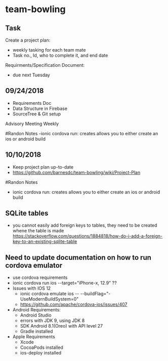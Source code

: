 # team-bowling

## Task

Create a project plan:

- weekly tasking for each team mate
- Task no., Id, who to complete it, and end date

Requirments/Specification Document:

- due next Tuesday

## 09/24/2018

- Requirements Doc
- Data Structure in Firebase
- SourceTree & Git setup

Advisory Meeting Weekly

#Randon Notes
-ionic cordova run: creates allows you to either create an ios or android build
## 10/10/2018

- Keep project plan up-to-date
- https://github.com/barnesdc/team-bowling/wiki/Project-Plan

#Randon Notes

- ionic cordova run: creates allows you to either create an ios or android build

## SQLite tables

- you cannot easily add foreign keys to tables, they need to be created whene the table is made
  https://stackoverflow.com/questions/1884818/how-do-i-add-a-foreign-key-to-an-existing-sqlite-table

## Need to update documentation on how to run cordova emulator

- use cordova requirements
- ionic cordova run ios --target="iPhone-x, 12.9" ??
- Issues with IOS 12
  - ionic cordova emulate ios -- --buildFlag="-UseModernBuildSystem=0"
  - https://github.com/apache/cordova-ios/issues/407
- Android Requirements:
  - Android Studio
  - errors with JDK 9, using JDK 8
  - SDK Android 8.1(Oreo) with API level 27
  - Gradle installed
- Apple Requirements
  - Xcode
  - CocoaPods installed
  - ios-deploy installed
